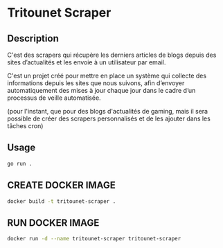 # Tritounet Scraper

## Description

C'est des scrapers qui récupère les derniers articles de blogs depuis des sites d’actualités et les envoie à un utilisateur par email.

C'est un projet créé pour mettre en place un système qui collecte des informations depuis les sites que nous suivons, afin d’envoyer automatiquement des mises à jour chaque jour dans le cadre d’un processus de veille automatisée.

(pour l'instant, que pour des blogs d'actualités de gaming, mais il sera possible de créer des scrapers personnalisés et de les ajouter dans les tâches cron)

## Usage

```bash
go run .
```

## CREATE DOCKER IMAGE

```bash
docker build -t tritounet-scraper .
```

## RUN DOCKER IMAGE

```bash
docker run -d --name tritounet-scraper tritounet-scraper
```
